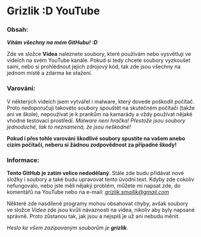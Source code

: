 # Grizlik :D YouTube
### Obsah:

***Vítám všechny na mém GitHubu! :D***

Zde ve složce **Videa** naleznete soubory, které používám nebo vysvětluji ve videích na svém YouTube kanále. Pokud si tedy chcete soubory vyzkoušet sami, nebo si prohlédnout jejich zdrojový kód, tak zde jsou všechny na jednom místě a zdarma ke stažení.

### Varování:
V některých videích jsem vytvářel i malware, který dovede poškodit počítač. Proto nedoporučuji takovéto soubory spouštět na skutečném počítači (takže ani ve škole), nepoužívat je k prankům na kamarády a vždy používat nějaké vhodné testovací prostředí. *Malware není hračka! Přestože jsou soubory jednoduché, tak to neznamená, že jsou neškodné!*

**Pokud i přes tohle varování škodlivé soubory spustíte na vašem anebo cizím počítači, neberu si žádnou zodpovědnost za případné škody!**

### Informace:
**Tento GitHub je zatím velice nedodělaný**. Stále zde budu přidávat nové složky i soubory a také budu upravovat tento úvodní text. Kdyby zde cokoliv nefungovalo, nebo jste měli nějaký problém, můžete mi napsat zde, do komentářů na YouTube nebo na e-mail: *grizlik.smajlik@gmail.com*

Některé zde nasdílené programy mohou obsahovat chyby, avšak soubory ve složce *Videa* zde jsou kvůli návaznosti na videa, nikoliv aby byly napsané správně. Proto zůstanou tak, jak jsou a nejspíš je už ani nebudu měnit.

*Heslo ke všem zazipovaným souborům je **grizlik***.
